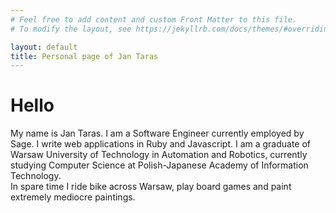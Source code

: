 ```yaml
---
# Feel free to add content and custom Front Matter to this file.
# To modify the layout, see https://jekyllrb.com/docs/themes/#overriding-theme-defaults

layout: default
title: Personal page of Jan Taras
---
```



# Hello

<section class="section">
My name is Jan Taras. I am a Software Engineer currently employed by Sage. I write web applications in Ruby and Javascript. I am a graduate of Warsaw University of Technology in Automation and Robotics, currently studying Computer Science at Polish-Japanese Academy of Information Technology.
</section>

<section class="section">
In spare time I ride bike across Warsaw, play board games and paint extremely mediocre paintings.
</section>